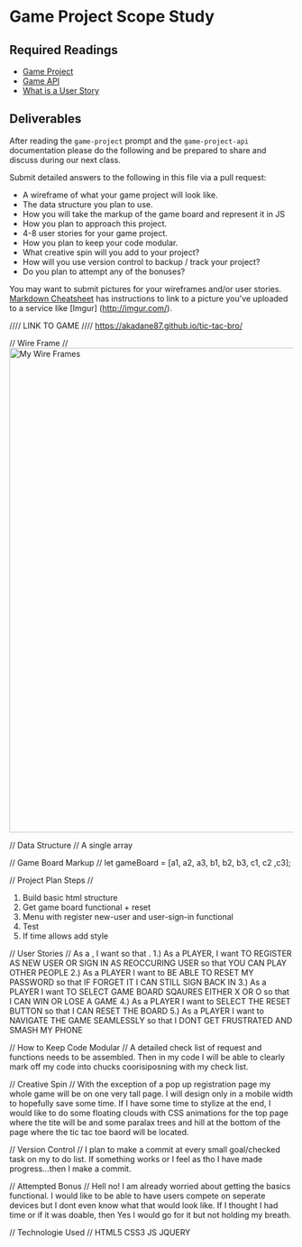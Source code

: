 # Game Project Scope Study

## Required Readings

-   [Game Project](https://github.com/ga-wdi-boston/game-project)
-   [Game API](https://github.com/ga-wdi-boston/game-project-api)
-   [What is a User Story](https://www.mountaingoatsoftware.com/agile/user-stories)

## Deliverables

After reading the `game-project` prompt and the `game-project-api` documentation
please do the following and be prepared to share and discuss during our next
class.

Submit detailed answers to the following in this file via a pull request:

-   A wireframe of what your game project will look like.
-   The data structure you plan to use.
-   How you will take the markup of the game board and represent it in JS
-   How you plan to approach this project.
-   4-8 user stories for your game project.
-   How you plan to keep your code modular.
-   What creative spin will you add to your project?
-   How will you use version control to backup / track your project?
-   Do you plan to attempt any of the bonuses?

You may want to submit pictures for your wireframes and/or user stories.
[Markdown Cheatsheet](https://github.com/adam-p/markdown-here/wiki/Markdown-Cheatsheet)
has instructions to link to a picture you've uploaded to a service like [Imgur]
(http://imgur.com/).


//// LINK TO GAME ////
https://akadane87.github.io/tic-tac-bro/


// Wire Frame //
<img src="http://i.imgur.com/Pq84IrX.jpg" alt="My Wire Frames" height="860px" width="700px">

// Data Structure //
A single array

// Game Board Markup //
let gameBoard = [a1, a2, a3,
                 b1, b2, b3,
                 c1, c2 ,c3];

// Project Plan Steps //
1. Build basic html structure
2. Get game board functional + reset
3. Menu with register new-user and user-sign-in functional
4. Test
5. If time allows add style


// User Stories //
As a <type of user>, I want <some goal> so that <some reason>.
1.) As a PLAYER, I want TO REGISTER AS NEW USER OR SIGN IN AS REOCCURING USER so that YOU CAN PLAY OTHER PEOPLE
2.) As a PLAYER I want to BE ABLE TO RESET MY PASSWORD so that IF FORGET IT I CAN STILL SIGN BACK IN
3.) As a PLAYER I want TO SELECT GAME BOARD SQAURES EITHER X OR O so that I CAN WIN OR LOSE A GAME
4.) As a PLAYER I want to SELECT THE RESET BUTTON so that I CAN RESET THE BOARD
5.) As a PLAYER I want to NAVIGATE THE GAME SEAMLESSLY so that I DONT GET FRUSTRATED AND SMASH MY PHONE

// How to Keep Code Modular //
A detailed check list of request and functions needs to be assembled. Then in my code I will be able to clearly mark off my code into chucks coorisiposning with my check list.

// Creative Spin //
With the exception of a pop up registration page my whole game will be on one very tall page. I will design only in a mobile width to hopefully save some time. If I have some time to stylize at the end, I would like to do some floating clouds with CSS animations for the top page where the tite will be and some paralax trees and hill at the bottom of the page where the tic tac toe baord will be located.

// Version Control //
I plan to make a commit at every small goal/checked task on my to do list. If something works or I feel as tho I have made progress...then I make a commit.

// Attempted Bonus //
Hell no! I am already worried about getting the basics functional. I would like to be able to have users compete on seperate devices but I dont even know what that would look like. If I thought I had time or if it was doable, then Yes I would go for it but not holding my breath.


// Technologie Used //
HTML5 CSS3 JS JQUERY
